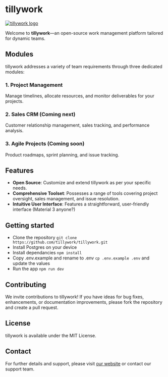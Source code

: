 # tillywork

[![tillywork logo](https://cdn.tilly.work/logo-white.png)](https://tilly.work)

Welcome to **tillywork**—an open-source work management platform tailored for dynamic teams.

## Modules

tillywork addresses a variety of team requirements through three dedicated modules:

### 1. Project Management

Manage timelines, allocate resources, and monitor deliverables for your projects.

### 2. Sales CRM (Coming next)

Customer relationship management, sales tracking, and performance analysis.

### 3. Agile Projects (Coming soon)

Product roadmaps, sprint planning, and issue tracking.

## Features

- **Open Source**: Customize and extend tillywork as per your specific needs.
- **Comprehensive Toolset**: Possesses a range of tools covering project oversight, sales management, and issue resolution.
- **Intuitive User Interface**: Features a straightforward, user-friendly interface (Material 3 anyone?)

## Getting started

- Clone the repository `git clone https://github.com/tillywork/tillywork.git`
- Install Postgres on your device
- Install dependancies `npm install`
- Copy .env.example and rename to .env `cp .env.example .env` and update the values
- Run the app `npm run dev`

## Contributing

We invite contributions to tillywork! If you have ideas for bug fixes, enhancements, or documentation improvements, please fork the repository and create a pull request.

## License

tillywork is available under the MIT License.

## Contact

For further details and support, please visit [our website](https://tilly.work) or contact our support team.
